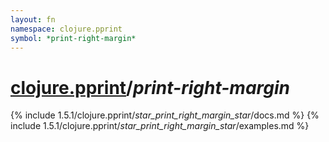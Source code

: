 ```yaml
---
layout: fn
namespace: clojure.pprint
symbol: *print-right-margin*
---
```


# [clojure.pprint](../)/*print-right-margin*

{% include 1.5.1/clojure.pprint/_star_print_right_margin_star_/docs.md %}
{% include 1.5.1/clojure.pprint/_star_print_right_margin_star_/examples.md %}

